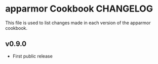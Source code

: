 apparmor Cookbook CHANGELOG
=======================
This file is used to list changes made in each version of the apparmor cookbook.


v0.9.0
------
- First public release
